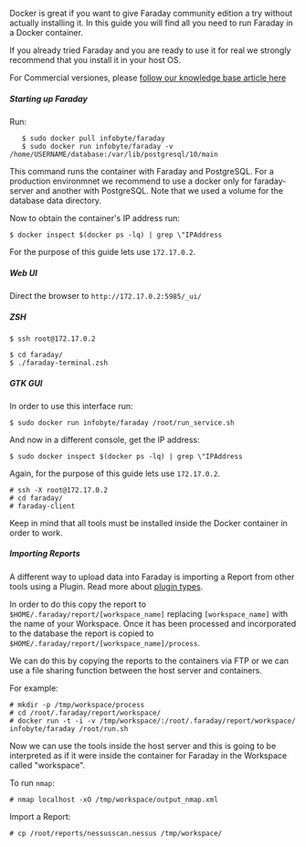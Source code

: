 Docker is great if you want to give Faraday community edition a try without actually installing it. In this guide you will find all you need to run Faraday in a Docker container.

If you already tried Faraday and you are ready to use it for real we strongly recommend that you install it in your host OS.

For Commercial versiones, please [follow our knowledge base article here](https://support.faradaysec.com/portal/kb/articles/docker)

##### Starting up Faraday

Run:
 ```
    $ sudo docker pull infobyte/faraday
    $ sudo docker run infobyte/faraday -v /home/USERNAME/database:/var/lib/postgresql/10/main
 ```
This command runs the container with Faraday and PostgreSQL. For a production environmnet we recommend to use a docker only for faraday-server and another with PostgreSQL. Note that we used a volume for the database data directory.

Now to obtain the container's IP address run:

    $ docker inspect $(docker ps -lq) | grep \"IPAddress

For the purpose of this guide lets use `172.17.0.2`.

##### Web UI

Direct the browser to `http://172.17.0.2:5985/_ui/`

##### ZSH

    $ ssh root@172.17.0.2

    $ cd faraday/
    $ ./faraday-terminal.zsh

##### GTK GUI

In order to use this interface run:

    $ sudo docker run infobyte/faraday /root/run_service.sh

And now in a different console, get the IP address:

    $ sudo docker inspect $(docker ps -lq) | grep \"IPAddress

Again, for the purpose of this guide lets use `172.17.0.2`.

    # ssh -X root@172.17.0.2
    # cd faraday/
    # faraday-client

Keep in mind that all tools must be installed inside the Docker container in order to work.

##### Importing Reports

A different way to upload data into Faraday is importing a Report from other tools using a Plugin. Read more about [plugin types](https://github.com/infobyte/faraday/wiki/Plugin-List#types).

In order to do this copy the report to `$HOME/.faraday/report/[workspace_name]` replacing `[workspace_name]` with the name of your Workspace. Once it has been processed and incorporated to the database the report is copied to `$HOME/.faraday/report/[workspace_name]/process`.

We can do this by copying the reports to the containers via FTP or we can use a file sharing function between the host server and containers.

For example:

    # mkdir -p /tmp/workspace/process
    # cd /root/.faraday/report/workspace/
    # docker run -t -i -v /tmp/workspace/:/root/.faraday/report/workspace/ infobyte/faraday /root/run.sh

Now we can use the tools inside the host server and this is going to be interpreted as if it were inside the container for Faraday in the Workspace called "workspace".

To run `nmap`:

    # nmap localhost -xO /tmp/workspace/output_nmap.xml

Import a Report:

    # cp /root/reports/nessusscan.nessus /tmp/workspace/
